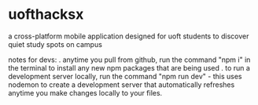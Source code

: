 # uofthacksx
a cross-platform mobile application designed for uoft students to discover quiet study spots on campus

notes for devs:
. anytime you pull from github, run the command "npm i" in the terminal to install any new npm packages that are being used
. to run a development server locally, run the command "npm run dev" - this uses nodemon to create a development server that automatically refreshes anytime you make changes locally to your files.
